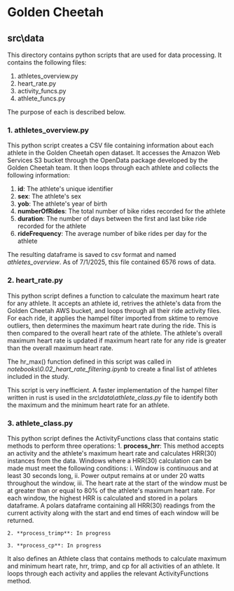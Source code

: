 # Golden Cheetah
  
## src\data
This directory contains python scripts that are used for data processing. It contains the following files:
1. athletes_overview.py
2. heart_rate.py
3. activity_funcs.py
4. athlete_funcs.py

The purpose of each is described below.

### 1. athletes_overview.py
This python script creates a CSV file containing information about each athlete in the Golden Cheetah open dataset. It accesses the Amazon Web Services S3 bucket through the OpenData package developed by the Golden Cheetah team. It then loops through each athlete and collects the following information:

1. **id**: The athlete's unique identifier
2. **sex**: The athlete's sex
3. **yob**: The athlete's year of birth
4. **numberOfRides**: The total number of bike rides recorded for the athlete
5. **duration**: The number of days between the first and last bike ride recorded for the athlete
6. **rideFrequency**: The average number of bike rides per day for the athlete
  
The resulting dataframe is saved to csv format and named *athletes_overview*. As of 7/1/2025, this file contained 6576 rows of data.

### 2. heart_rate.py
This python script defines a function to calculate the maximum heart rate for any athlete. It accepts an athlete id, retrives the athlete's data from the Golden Cheetah AWS bucket, and loops through all their ride activity files. For each ride, it applies the hampel filter imported from sktime to remove outliers, then determines the maximum heart rate during the ride. This is then compared to the overall heart rate of the athlete. The athlete's overall maximum heart rate is updated if maximum heart rate for any ride is greater than the overall maximum heart rate.

The hr_max() function defined in this script was called in *notebooks\0.02_heart_rate_filtering.ipynb* to create a final list of athletes included in the study.

This script is very inefficient. A faster implementation of the hampel filter written in rust is used in the *src\data\athlete_class.py* file to identify both the maximum and the minimum heart rate for an athlete. 

### 3. athlete_class.py
This python script defines the ActivityFunctions class that contains static methods to perform three operations:
    1. **process_hrr**: This method accepts an activity and the athlete's maximum heart rate and calculates HRR(30) instances from the data. Windows where a HRR(30) calculation can be made must meet the following conditions:
        i. Window is continuous and at least 30 seconds long,
        ii. Power output remains at or under 20 watts throughout the window,
        iii. The heart rate at the start of the window must be at greater than or equal to 80% of the athlete's maximum heart rate.
    For each window, the highest HRR is calculated and stored in a polars dataframe. A polars dataframe containing all HRR(30) readings from the current activity along with the start and end times of each window will be returned.

    2. **process_trimp**: In progress

    3. **process_cp**: In progress

It also defines an Athlete class that contains methods to calculate maximum and minimum heart rate, hrr, trimp, and cp for all activities of an athlete. It loops through each activity and applies the relevant ActivityFunctions method.



